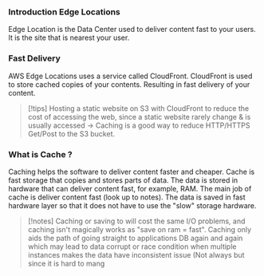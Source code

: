 ### Introduction Edge Locations

Edge Location is the Data Center used to deliver content fast to your users.
It is the site that is nearest your user.

### Fast Delivery

AWS Edge Locations uses a service called CloudFront.
CloudFront is used to store cached copies of your contents.
Resulting in fast delivery of your content.

> [!tips]
> Hosting a static website on S3 with CloudFront to reduce the cost of accessing the web, since a static website rarely change & is usually accessed -> Caching is a good way to reduce HTTP/HTTPS Get/Post to the S3 bucket.

### What is Cache ? 

Caching helps the software to deliver content faster and cheaper.
Cache is fast storage that copies and stores parts of data.
The data is stored in hardware that can deliver content fast, for example, RAM. 
The main job of cache is deliver content fast (look up to notes).
The data is saved in fast hardware layer so that it does not have to use the "slow" storage hardware.

> [!notes]
> Caching or saving to will cost the same I/O problems, and caching isn't magically works as "save on ram = fast". 
> Caching only aids the path of going straight to applications DB again and again which may lead to data corrupt or race condition when multiple instances makes the data have inconsistent issue (Not always but since it is hard to mang